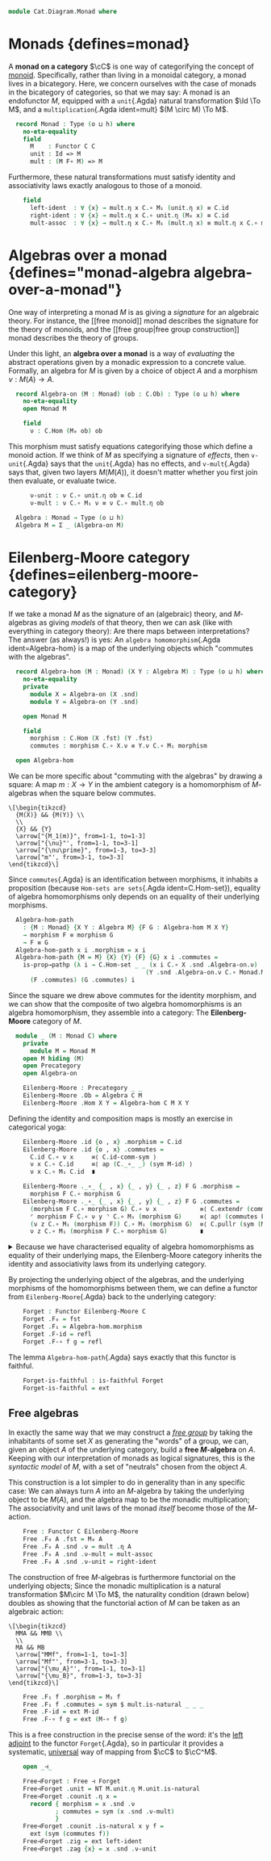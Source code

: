 <!--
```agda
open import Cat.Functor.Properties
open import Cat.Functor.Adjoint
open import Cat.Functor.Base
open import Cat.Prelude

import Cat.Reasoning

open Functor
open _=>_
```
-->

```agda
module Cat.Diagram.Monad where
```

<!--
```
module _ {o h : _} (C : Precategory o h) where
  private module C = Cat.Reasoning C
```
-->

# Monads {defines=monad}

A **monad on a category** $\cC$ is one way of categorifying the
concept of [monoid]. Specifically, rather than living in a monoidal
category, a monad lives in a bicategory. Here, we concern ourselves with
the case of monads in the bicategory of categories, so that we may say:
A monad is an endofunctor $M$, equipped with a `unit`{.Agda} natural
transformation $\Id \To M$, and a `multiplication`{.Agda
ident=mult} $(M \circ M) \To M$.

[monoid]: Algebra.Monoid.html

```agda
  record Monad : Type (o ⊔ h) where
    no-eta-equality
    field
      M    : Functor C C
      unit : Id => M
      mult : (M F∘ M) => M
```

<!--
```agda
    module unit = _=>_ unit
    module mult = _=>_ mult

    M₀ = F₀ M
    M₁ = F₁ M
    M-id = F-id M
    M-∘ = F-∘ M
```
-->

Furthermore, these natural transformations must satisfy identity and
associativity laws exactly analogous to those of a monoid.

```agda
    field
      left-ident  : ∀ {x} → mult.η x C.∘ M₁ (unit.η x) ≡ C.id
      right-ident : ∀ {x} → mult.η x C.∘ unit.η (M₀ x) ≡ C.id
      mult-assoc  : ∀ {x} → mult.η x C.∘ M₁ (mult.η x) ≡ mult.η x C.∘ mult.η (M₀ x)
```

# Algebras over a monad {defines="monad-algebra algebra-over-a-monad"}

One way of interpreting a monad $M$ is as giving a _signature_ for an
algebraic theory. For instance, the [[free monoid]] monad describes the
signature for the theory of monoids, and the [[free group|free group
construction]] monad describes the theory of groups.

Under this light, an **algebra over a monad** is a way of _evaluating_
the abstract operations given by a monadic expression to a concrete
value. Formally, an algebra for $M$ is given by a choice of object $A$
and a morphism $\nu : M(A) \to A$.

```agda
  record Algebra-on (M : Monad) (ob : C.Ob) : Type (o ⊔ h) where
    no-eta-equality
    open Monad M

    field
      ν : C.Hom (M₀ ob) ob
```

This morphism must satisfy equations categorifying those which define a
monoid action. If we think of $M$ as specifying a signature of
_effects_, then `v-unit`{.Agda} says that the `unit`{.Agda} has no
effects, and `v-mult`{.Agda} says that, given two layers $M(M(A))$, it
doesn't matter whether you first join then evaluate, or evaluate twice.

```agda
      ν-unit : ν C.∘ unit.η ob ≡ C.id
      ν-mult : ν C.∘ M₁ ν ≡ ν C.∘ mult.η ob

  Algebra : Monad → Type (o ⊔ h)
  Algebra M = Σ _ (Algebra-on M)
```

<!--
```agda
  Algebra-on-pathp
    : ∀ {M} {X Y} (p : X ≡ Y) {A : Algebra-on M X} {B : Algebra-on M Y}
    → PathP (λ i → C.Hom (Monad.M₀ M (p i)) (p i)) (A .Algebra-on.ν) (B .Algebra-on.ν)
    → PathP (λ i → Algebra-on M (p i)) A B
  Algebra-on-pathp over mults i .Algebra-on.ν = mults i
  Algebra-on-pathp {M} over {A} {B} mults i .Algebra-on.ν-unit =
    is-prop→pathp (λ i → C.Hom-set _ _ (mults i C.∘ M.unit.η _) (C.id {x = over i}))
      (A .Algebra-on.ν-unit) (B .Algebra-on.ν-unit) i
    where module M = Monad M
  Algebra-on-pathp {M} over {A} {B} mults i .Algebra-on.ν-mult =
    is-prop→pathp (λ i → C.Hom-set _ _ (mults i C.∘ M.M₁ (mults i)) (mults i C.∘ M.mult.η _))
      (A .Algebra-on.ν-mult) (B .Algebra-on.ν-mult) i
    where module M = Monad M
```
-->

# Eilenberg-Moore category {defines=eilenberg-moore-category}

If we take a monad $M$ as the signature of an (algebraic) theory, and
$M$-algebras as giving _models_ of that theory, then we can ask (like
with everything in category theory): Are there maps between
interpretations? The answer (as always!) is yes: An `algebra
homomorphism`{.Agda ident=Algebra-hom} is a map of the underlying
objects which "commutes with the algebras".

```agda
  record Algebra-hom (M : Monad) (X Y : Algebra M) : Type (o ⊔ h) where
    no-eta-equality
    private
      module X = Algebra-on (X .snd)
      module Y = Algebra-on (Y .snd)

    open Monad M

    field
      morphism : C.Hom (X .fst) (Y .fst)
      commutes : morphism C.∘ X.ν ≡ Y.ν C.∘ M₁ morphism

  open Algebra-hom
```

We can be more specific about "commuting with the algebras" by drawing a
square: A map $m : X \to Y$ in the ambient category is a homomorphism of
$M$-algebras when the square below commutes.

~~~{.quiver}
\[\begin{tikzcd}
  {M(X)} && {M(Y)} \\
  \\
  {X} && {Y}
  \arrow["{M_1(m)}", from=1-1, to=1-3]
  \arrow["{\nu}"', from=1-1, to=3-1]
  \arrow["{\nu\prime}", from=1-3, to=3-3]
  \arrow["m"', from=3-1, to=3-3]
\end{tikzcd}\]
~~~

Since `commutes`{.Agda} is an identification between morphisms, it
inhabits a proposition (because `Hom-sets are sets`{.Agda
ident=C.Hom-set}), equality of algebra homomorphisms only depends on an
equality of their underlying morphisms.

```agda
  Algebra-hom-path
    : {M : Monad} {X Y : Algebra M} {F G : Algebra-hom M X Y}
    → morphism F ≡ morphism G
    → F ≡ G
  Algebra-hom-path x i .morphism = x i
  Algebra-hom-path {M = M} {X} {Y} {F} {G} x i .commutes =
    is-prop→pathp (λ i → C.Hom-set _ _ (x i C.∘ X .snd .Algebra-on.ν)
                                      (Y .snd .Algebra-on.ν C.∘ Monad.M₁ M (x i)))
      (F .commutes) (G .commutes) i
```

<!--
```agda
  Algebra-hom-pathp
    : {M : Monad} {W X Y Z : Algebra M}
      {F : Algebra-hom M W X}
      {G : Algebra-hom M Y Z}
      (p : W ≡ Y)
      (q : X ≡ Z)
    → PathP _ (morphism F) (morphism G)
    → PathP (λ i → Algebra-hom M (p i) (q i)) F G
  Algebra-hom-pathp p q r i .morphism = r i
  Algebra-hom-pathp {M = M} {W} {X} {Y} {Z} {F} {G} p q r i .commutes =
    is-prop→pathp (λ i → C.Hom-set _ _ (r i C.∘ p i .snd .Algebra-on.ν)
                                      (q i .snd .Algebra-on.ν C.∘ Monad.M₁ M (r i)))
      (F .commutes) (G .commutes) i
```
-->

<!--
```agda
open Algebra-hom public

module _ {o ℓ} {C : Precategory o ℓ} {M : Monad C} where
  private module C = Cat.Reasoning C

  Extensional-Algebra-Hom
    : ∀ {ℓr} {a b} {A : Algebra-on C M a} {B : Algebra-on C M b}
    → ⦃ sa : Extensional (C.Hom a b) ℓr ⦄
    → Extensional (Algebra-hom C M (a , A) (b , B)) ℓr
  Extensional-Algebra-Hom ⦃ sa ⦄ = injection→extensional!
    (Algebra-hom-path C) sa

  instance
    extensionality-algebra-hom
      : ∀ {a b} {A : Algebra-on C M a} {B : Algebra-on C M b}
      → Extensionality (Algebra-hom C M (a , A) (b , B))
    extensionality-algebra-hom = record { lemma = quote Extensional-Algebra-Hom }

  instance
    Funlike-Algebra-hom : ⦃ i : Funlike C.Hom ⦄ → Funlike (Algebra-hom C M)
    Funlike-Algebra-hom ⦃ i ⦄ .Funlike.au = Underlying-Σ ⦃ ua = Funlike.au i ⦄
    Funlike-Algebra-hom ⦃ i ⦄ .Funlike.bu = Underlying-Σ ⦃ ua = Funlike.bu i ⦄
    Funlike-Algebra-hom ⦃ i ⦄ .Funlike._#_ f x = f .morphism # x

module _ {o ℓ} (C : Precategory o ℓ) where
  private module C = Cat.Reasoning C
  private unquoteDecl eqv = declare-record-iso eqv (quote Algebra-hom)
```
-->

Since the square we drew above commutes for the identity morphism, and
we can show that the composite of two algebra homomorphisms is an
algebra homomorphism, they assemble into a category: The
**Eilenberg-Moore** category of $M$.

```agda
  module _ (M : Monad C) where
    private
      module M = Monad M
    open M hiding (M)
    open Precategory
    open Algebra-on

    Eilenberg-Moore : Precategory _ _
    Eilenberg-Moore .Ob = Algebra C M
    Eilenberg-Moore .Hom X Y = Algebra-hom C M X Y
```

Defining the identity and composition maps is mostly an exercise in
categorical yoga:

```agda
    Eilenberg-Moore .id {o , x} .morphism = C.id
    Eilenberg-Moore .id {o , x} .commutes =
      C.id C.∘ ν x     ≡⟨ C.id-comm-sym ⟩
      ν x C.∘ C.id     ≡⟨ ap (C._∘_ _) (sym M-id) ⟩
      ν x C.∘ M₁ C.id  ∎

    Eilenberg-Moore ._∘_ {_ , x} {_ , y} {_ , z} F G .morphism =
      morphism F C.∘ morphism G
    Eilenberg-Moore ._∘_ {_ , x} {_ , y} {_ , z} F G .commutes =
      (morphism F C.∘ morphism G) C.∘ ν x            ≡⟨ C.extendr (commutes G) ⟩
      ⌜ morphism F C.∘ ν y ⌝ C.∘ M₁ (morphism G)     ≡⟨ ap! (commutes F) ⟩
      (ν z C.∘ M₁ (morphism F)) C.∘ M₁ (morphism G)  ≡⟨ C.pullr (sym (M-∘ _ _)) ⟩
      ν z C.∘ M₁ (morphism F C.∘ morphism G)         ∎
```

<details>
<summary>
Because we have characterised equality of algebra homomorphisms as
equality of their underlying maps, the Eilenberg-Moore category inherits
the identity and associativity laws from its underlying category.
</summary>

```agda
    Eilenberg-Moore .idr f = ext (C.idr _)
    Eilenberg-Moore .idl f = ext (C.idl _)
    Eilenberg-Moore .assoc f g h = ext (C.assoc _ _ _)
    Eilenberg-Moore .Hom-set X Y = Iso→is-hlevel 2 eqv (hlevel 2)
      where open C.HLevel-instance
```

</details>

By projecting the underlying object of the algebras, and the underlying
morphisms of the homomorphisms between them, we can define a functor
from `Eilenberg-Moore`{.Agda} back to the underlying category:

```agda
    Forget : Functor Eilenberg-Moore C
    Forget .F₀ = fst
    Forget .F₁ = Algebra-hom.morphism
    Forget .F-id = refl
    Forget .F-∘ f g = refl
```

The lemma `Algebra-hom-path`{.Agda} says exactly that this functor is
faithful.

```agda
    Forget-is-faithful : is-faithful Forget
    Forget-is-faithful = ext
```

## Free algebras

In exactly the same way that we may construct a _[free group]_ by taking
the inhabitants of some set $X$ as generating the "words" of a group, we
can, given an object $A$ of the underlying category, build a **free
$M$-algebra** on $A$. Keeping with our interpretation of monads as
logical signatures, this is the _syntactic model_ of $M$, with a set of
"neutrals" chosen from the object $A$.

[free group]: Algebra.Group.Free.html

This construction is a lot simpler to do in generality than in any
specific case: We can always turn $A$ into an $M$-algebra by taking the
underlying object to be $M(A)$, and the algebra map to be the monadic
multiplication; The associativity and unit laws of the monad _itself_
become those of the $M$-action.

```agda
    Free : Functor C Eilenberg-Moore
    Free .F₀ A .fst = M₀ A
    Free .F₀ A .snd .ν = mult .η A
    Free .F₀ A .snd .ν-mult = mult-assoc
    Free .F₀ A .snd .ν-unit = right-ident
```

The construction of free $M$-algebras is furthermore functorial on the
underlying objects; Since the monadic multiplication is a natural
transformation $M\circ M \To M$, the naturality condition (drawn below)
doubles as showing that the functorial action of $M$ can be taken as an
algebraic action:

~~~{.quiver}
\[\begin{tikzcd}
  MMA && MMB \\
  \\
  MA && MB
  \arrow["MMf", from=1-1, to=1-3]
  \arrow["Mf"', from=3-1, to=3-3]
  \arrow["{\mu_A}"', from=1-1, to=3-1]
  \arrow["{\mu_B}", from=1-3, to=3-3]
\end{tikzcd}\]
~~~

```agda
    Free .F₁ f .morphism = M₁ f
    Free .F₁ f .commutes = sym $ mult.is-natural _ _ _
    Free .F-id = ext M-id
    Free .F-∘ f g = ext (M-∘ f g)
```

This is a free construction in the precise sense of the word: it's the
[left adjoint] to the functor `Forget`{.Agda}, so in particular it
provides a systematic, [universal] way of mapping from $\cC$ to
$\cC^M$.

[left adjoint]: Cat.Functor.Adjoint.html
[universal]: Cat.Functor.Adjoint.html#universal-morphisms

```agda
    open _⊣_

    Free⊣Forget : Free ⊣ Forget
    Free⊣Forget .unit = NT M.unit.η M.unit.is-natural
    Free⊣Forget .counit .η x =
      record { morphism = x .snd .ν
             ; commutes = sym (x .snd .ν-mult)
             }
    Free⊣Forget .counit .is-natural x y f =
      ext (sym (commutes f))
    Free⊣Forget .zig = ext left-ident
    Free⊣Forget .zag {x} = x .snd .ν-unit
```

<!--
```
module _ {o h : _} {C : Precategory o h} {M N : Monad C} where
  private
    module C = Cat.Reasoning C
    module M = Monad M
    module N = Monad N

  Monad-path
    : (p0 : ∀ x → M.M₀ x ≡ N.M₀ x)
    → (p1 : ∀ {x y} (f : C.Hom x y) → PathP (λ i → C.Hom (p0 x i) (p0 y i)) (M.M₁ f) (N.M₁ f))
    → (∀ x → PathP (λ i → C.Hom x (p0 x i)) (M.unit.η x) (N.unit.η x))
    → (∀ x → PathP (λ i → C.Hom (p0 (p0 x i) i) (p0 x i)) (M.mult.η x) (N.mult.η x))
    → M ≡ N
  Monad-path p0 p1 punit pmult = path where
    M=N : M.M ≡ N.M
    M=N = Functor-path p0 p1

    path : M ≡ N
    path i .Monad.M = M=N i
    path i .Monad.unit =
      Nat-pathp refl M=N {a = M.unit} {b = N.unit} punit i
    path i .Monad.mult =
      Nat-pathp (ap₂ _F∘_ M=N M=N) M=N {a = M.mult} {b = N.mult} pmult i
    path i .Monad.left-ident {x = x} =
      is-prop→pathp (λ i → C.Hom-set (p0 x i) (p0 x i) (pmult x i C.∘ p1 (punit x i) i) C.id)
        M.left-ident
        N.left-ident i
    path i .Monad.right-ident {x = x} =
      is-prop→pathp (λ i → C.Hom-set (p0 x i) (p0 x i) (pmult x i C.∘ punit (p0 x i) i) C.id)
        M.right-ident
        N.right-ident i
    path i .Monad.mult-assoc {x} =
      is-prop→pathp (λ i → C.Hom-set (p0 (p0 (p0 x i) i) i) (p0 x i) (pmult x i C.∘ p1 (pmult x i) i) (pmult x i C.∘ pmult (p0 x i) i))
        M.mult-assoc
        N.mult-assoc i
```
-->
